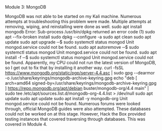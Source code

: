 Module 3: MongoDB

MongoDB was not able to be started on my Kali machine. Numerous attempts at troubleshooting this problem were made. Multiple attempts at removing, wiping, and reinstalling were done as well.
sudo apt install mongodb
Error: Sub-process /usr/bin/dpkg returned an error code (1)
sudo apt --fix-broken install
sudo dpkg --configure -a
sudo apt clean
sudo apt update
sudo apt upgrade
─$ sudo systemctl status mongod
Unit mongod.service could not be found.
sudo apt autoremove
─$ sudo systemctl status mongod
Unit mongod.service could not be found.
sudo apt install -f 
─$ sudo systemctl status mongod
Unit mongod.service could not be found.
Apparently, my CPU could not run the latest version of MongoDB, so I get out to fix that by installing it another way.
curl -fsSL https://www.mongodb.org/static/pgp/server-4.4.asc | sudo gpg --dearmor -o /usr/share/keyrings/mongodb-archive-keyring.gpg
echo "deb [ arch=amd64 signed-by=/usr/share/keyrings/mongodb-archive-keyring.gpg ] https://repo.mongodb.org/apt/debian buster/mongodb-org/4.4 main" | sudo tee /etc/apt/sources.list.d/mongodb-org-4.4.list > /dev/null
sudo apt update
sudo apt update
sudo apt install -y mongodb-org
Unit mongod.service could not be found.
Numerous forums were looked through, official MongoDB guides were also attempted. These databases could not be worked on at this stage. However, Hack the Box provided testing instances that covered traversing through databases. This was covered in Module 4.
